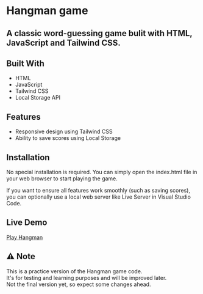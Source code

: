 # Hangman game 

## A classic word-guessing game bulit with HTML, JavaScript and Tailwind CSS.

## Built With

- HTML  
- JavaScript  
- Tailwind CSS  
- Local Storage API

## Features  

- Responsive design using Tailwind CSS
- Ability to save scores using Local Storage

## Installation  

No special installation is required.
You can simply open the index.html file in your web browser to start playing the game.

If you want to ensure all features work smoothly (such as saving scores), you can optionally use a local web server like Live Server in Visual Studio Code.

## Live Demo

[Play Hangman](https://bayat21.github.io/hangman-game/)

## ⚠️ Note

This is a practice version of the Hangman game code.  
It's for testing and learning purposes and will be improved later.  
Not the final version yet, so expect some changes ahead.


